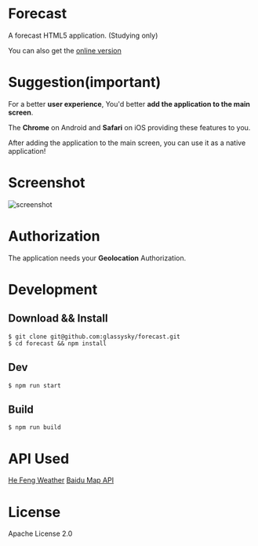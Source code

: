 # Forecast

A forecast HTML5 application. (Studying only)

You can also get the [online version](http://glassysky.github.io/forecast/)

# Suggestion(**important**)

For a better **user experience**, You'd better **add the application to the main screen**.

The **Chrome** on Android and **Safari** on iOS providing these features to you.

After adding the application to the main screen, you can use it as a native application!

# Screenshot

![screenshot](http://on5g3ylir.bkt.clouddn.com/Slice.png)

# Authorization

The application needs your **Geolocation** Authorization.

# Development

## Download && Install

```
$ git clone git@github.com:glassysky/forecast.git
$ cd forecast && npm install
```

## Dev 

```
$ npm run start
```

## Build

```
$ npm run build
```

# API Used

[He Feng Weather](http://www.heweather.com/documents)
[Baidu Map API](http://lbsyun.baidu.com/index.php?title=jspopular)

# License

Apache License 2.0

